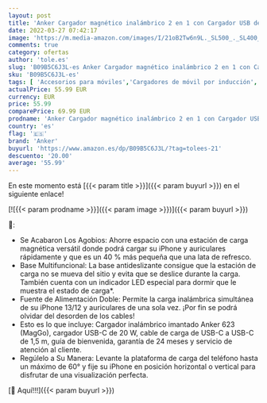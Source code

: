 ```yaml
---
layout: post
title: 'Anker Cargador magnético inalámbrico 2 en 1 con Cargador USB de 20 W para iPhone 13/12 y AirPods Pro  Dolomite Blanco   Multicolor'
date: 2022-03-27 07:42:17
image: 'https://m.media-amazon.com/images/I/21oB2Tw6n9L._SL500_._SL400_.jpg'
comments: true
category: ofertas
author: 'tole.es'
slug: 'B09B5C6J3L-es Anker Cargador magnético inalámbrico 2 en 1 con Cargador...'
sku: 'B09B5C6J3L-es'
tags: [ 'Accesorios para móviles','Cargadores de móvil por inducción','Cargadores para móviles','Comunicación móvil y accesorios','Electrónica','anker','iphone', ]
actualPrice: 55.99 EUR
currency: EUR
price: 55.99
comparePrice: 69.99 EUR
prodname: 'Anker Cargador magnético inalámbrico 2 en 1 con Cargador USB de 20 W para iPhone 13/12 y AirPods Pro  Dolomite Blanco   Multicolor'
country: 'es'
flag: '🇪🇸'
brand: 'Anker'
buyurl: 'https://www.amazon.es/dp/B09B5C6J3L/?tag=tolees-21'
descuento: '20.00'
average: '55.99'
---
```


En este momento está [{{< param title >}}]({{< param buyurl >}}) en el siguiente enlace!

[![{{< param prodname >}}]({{< param image >}})]({{< param buyurl >}})

🔎:

- Se Acabaron Los Agobios: Ahorre espacio con una estación de carga magnética versátil donde podrá cargar su iPhone y auriculares rápidamente y que es un 40 % más pequeña que una lata de refresco.
- Base Multifuncional: La base antideslizante consigue que la estación de carga no se mueva del sitio y evita que se deslice durante la carga. También cuenta con un indicador LED especial para dormir que le muestra el estado de carga*.
- Fuente de Alimentación Doble: Permite la carga inalámbrica simultánea de su iPhone 13/12 y auriculares de una sola vez. ¡Por fin se podrá olvidar del desorden de los cables!
- Esto es lo que incluye: Cargador inalámbrico imantado Anker 623 (MagGo), cargador USB-C de 20 W, cable de carga de USB-C a USB-C de 1,5 m, guía de bienvenida, garantía de 24 meses y servicio de atención al cliente.
- Regúlelo a Su Manera: Levante la plataforma de carga del teléfono hasta un máximo de 60° y fije su iPhone en posición horizontal o vertical para disfrutar de una visualización perfecta.

[🛒 Aquí!!!]({{< param buyurl >}})
